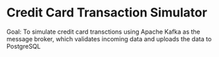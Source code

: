# Credit Card Transaction Simulator #
Goal: To simulate credit card transctions using Apache Kafka as the message broker, which validates incoming data and uploads the data to PostgreSQL
